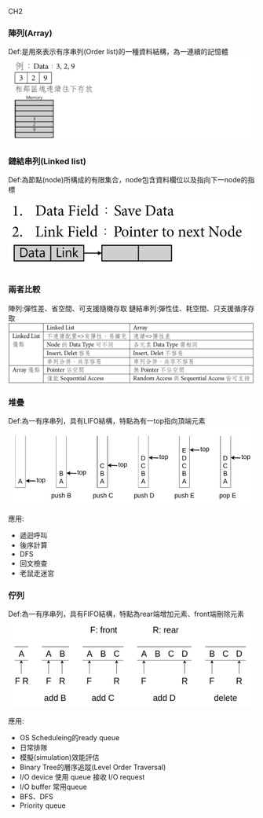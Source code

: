 CH2

### 陣列(Array)
Def:是用來表示有序串列(Order list)的一種資料結構，為一連續的記憶體
![array](images/2021/08/array.png)
### 鏈結串列(Linked list)
Def:為節點(node)所構成的有限集合，node包含資料欄位以及指向下一node的指標

![linked list ](images/2021/08/linked-list.png)

### 兩者比較
陣列:彈性差、省空間、可支援隨機存取
鏈結串列:彈性佳、耗空間、只支援循序存取
![array vs linked list](images/2021/08/array-vs-linked-list.png)

### 堆疊
Def:為一有序串列，具有LIFO結構，特點為有一top指向頂端元素
![stack](images/2021/08/stack.png)

應用:
- 遞迴呼叫
- 後序計算
- DFS
- 回文檢查
- 老鼠走迷宮

### 佇列
Def:為一有序串列，具有FIFO結構，特點為rear端增加元素、front端刪除元素
![queue](images/2021/08/queue.png)

應用:
- OS Scheduleing的ready queue
- 日常排隊
- 模擬(simulation)效能評估
- Binary Tree的層序追蹤(Level Order Traversal)
- I/O device 使用 queue 接收 I/O request
- I/O buffer 常用queue
- BFS、DFS
- Priority queue
